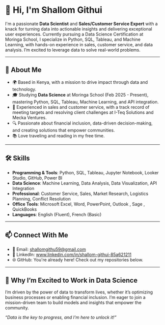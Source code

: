 # 👋 Hi, I'm Shallom Githui

I'm a passionate **Data Scientist** and **Sales/Customer Service Expert** with a knack for turning data into actionable insights and delivering exceptional user experiences. Currently pursuing a Data Science Certification at Moringa School, I specialize in Python, SQL, Tableau, and Machine Learning, with hands-on experience in sales, customer service, and data analysis. I’m excited to leverage data to solve real-world problems.

---

## 🚀 About Me
- 🌍 Based in Kenya, with a mission to drive impact through data and technology.
- 🎓 Studying **Data Science** at Moringa School (Feb 2025 - Present), mastering Python, SQL, Tableau, Machine Learning, and API integration.
- 💼 Experienced in sales and customer service, with a track record of meeting targets and resolving client challenges at I-Teq Solutions and Mecka Ventures.
- 🔍 Passionate about financial inclusion, data-driven decision-making, and creating solutions that empower communities.
- 📚 Love traveling and reading in my free time.

---

## 🛠️ Skills
- **Programming & Tools**: Python, SQL, Tableau, Jupyter Notebook, Looker Studio, GitHub, Power BI
- **Data Science**: Machine Learning, Data Analysis, Data Visualization, API Integration
- **Professional**: Customer Service, Sales, Market Research, Logistics Planning, Conflict Resolution
- **Office Tools**: Microsoft Excel, Word, PowerPoint, Outlook , Sage , QuickBooks
- **Languages**: English (Fluent), French (Basic)

---

## 📫 Connect With Me
- 📧 Email: [shallomgithu59@gmail.com](mailto:shallomgithu59@gmail.com)
- 🔗 LinkedIn: www.linkedin.com/in/shallom-githui-85a621211
- 🌐 GitHub: You're already here! Check out my repositories below.

---

## 🌟 Why I’m Excited to Work in Data Science
I’m driven by the power of data to transform lives, whether it’s optimizing business processes or enabling financial inclusion. I’m eager to join a mission-driven team to build models and insights that empower the community.

*“Data is the key to progress, and I’m here to unlock it!”*
